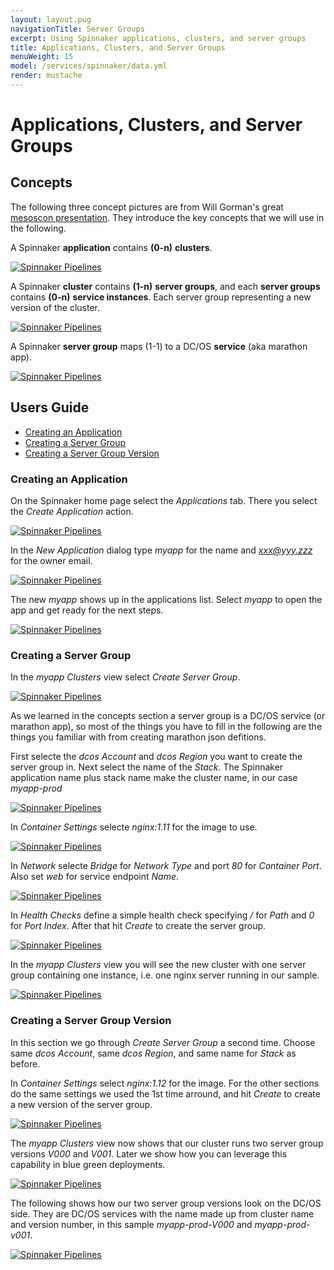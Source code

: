 ```yaml
---
layout: layout.pug
navigationTitle: Server Groups
excerpt: Using Spinnaker applications, clusters, and server groups
title: Applications, Clusters, and Server Groups
menuWeight: 15
model: /services/spinnaker/data.yml
render: mustache
---
```


# Applications, Clusters, and Server Groups

## Concepts

The following three concept pictures are from Will Gorman's great [mesoscon presentation](
http://events.linuxfoundation.org/sites/events/files/slides/Continuous%20Delivery%20for%20DC%3AOS%20%20with%20Spinnaker.pdf). They introduce the key concepts that we will use in the following.

A Spinnaker **application** contains **(0-n)** **clusters**.

[<img src="/services/spinnaker/0.3.0-1.9.2/img/acs-c01.png" alt="Spinnaker Pipelines"/>](/services/spinnaker/0.3.0-1.9.2/img/acs-c01.png)

A Spinnaker **cluster** contains **(1-n)** **server groups**, and each **server groups** contains **(0-n)** **service instances**. Each server group representing a new version of the cluster.

[<img src="/services/spinnaker/0.3.0-1.9.2/img/acs-c02.png" alt="Spinnaker Pipelines"/>](/services/spinnaker/0.3.0-1.9.2/img/acs-c02.png)

A Spinnaker **server group** maps (1-1) to a DC/OS **service** (aka marathon app).

[<img src="/services/spinnaker/0.3.0-1.9.2/img/acs-c03.png" alt="Spinnaker Pipelines"/>](/services/spinnaker/0.3.0-1.9.2/img/acs-c03.png)


## Users Guide

* [Creating an Application](#creating-an-application)
* [Creating a Server Group](#creating-a-server-group)
* [Creating a Server Group Version](#creating-a-new-server-group-version)


### Creating an Application

On the Spinnaker home page select the *Applications* tab. There you select the *Create Application* action.

[<img src="/services/spinnaker/0.3.0-1.9.2/img/acs01.png" alt="Spinnaker Pipelines"/>](/services/spinnaker/0.3.0-1.9.2/img/acs01.png)

In the *New Application* dialog type *myapp* for the name and *xxx@yyy.zzz* for the owner email.

[<img src="/services/spinnaker/0.3.0-1.9.2/img/acs02.png" alt="Spinnaker Pipelines"/>](/services/spinnaker/0.3.0-1.9.2/img/acs02.png)

The new *myapp* shows up in the applications list. Select *myapp* to open the app and get ready for the next steps.

[<img src="/services/spinnaker/0.3.0-1.9.2/img/acs03.png" alt="Spinnaker Pipelines"/>](/services/spinnaker/0.3.0-1.9.2/img/acs03.png)


### Creating a Server Group

In the *myapp* *Clusters* view select *Create Server Group*.

[<img src="/services/spinnaker/0.3.0-1.9.2/img/acs04.png" alt="Spinnaker Pipelines"/>](/services/spinnaker/0.3.0-1.9.2/img/acs04.png)

As we learned in the concepts section a server group is a DC/OS service (or marathon app), so most of the things you have to fill in the following are the things you familiar with from creating marathon json defitions.

First selecte the *dcos Account* and *dcos Region* you want to create the server group in. Next select the name of the *Stack*. The Spinnaker application name plus stack name make the cluster name, in our case *myapp-prod*

[<img src="/services/spinnaker/0.3.0-1.9.2/img/acs05.png" alt="Spinnaker Pipelines"/>](/services/spinnaker/0.3.0-1.9.2/img/acs05.png)

In *Container Settings* selecte *nginx:1.11* for the image to use.

[<img src="/services/spinnaker/0.3.0-1.9.2/img/acs06.png" alt="Spinnaker Pipelines"/>](/services/spinnaker/0.3.0-1.9.2/img/acs06.png)

In *Network* selecte *Bridge* for *Network Type* and port *80* for *Container Port*. Also set *web* for service endpoint *Name*.

[<img src="/services/spinnaker/0.3.0-1.9.2/img/acs07.png" alt="Spinnaker Pipelines"/>](/services/spinnaker/0.3.0-1.9.2/img/acs07.png)

In *Health Checks* define a simple health check specifying */* for *Path* and *0* for *Port Index*. After that hit *Create* to create the server group.

[<img src="/services/spinnaker/0.3.0-1.9.2/img/acs08.png" alt="Spinnaker Pipelines"/>](/services/spinnaker/0.3.0-1.9.2/img/acs08.png)

In the *myapp* *Clusters* view you will see the new cluster with one server group containing one instance, i.e. one nginx server running in our sample.

[<img src="/services/spinnaker/0.3.0-1.9.2/img/acs09.png" alt="Spinnaker Pipelines"/>](/services/spinnaker/0.3.0-1.9.2/img/acs09.png)

### Creating a Server Group Version

In this section we go through *Create Server Group* a second time. Choose same *dcos Account*, same *dcos Region*, and same name for *Stack* as before.

In *Container Settings* select *nginx:1.12* for the image. For the other sections do the same settings we used the 1st time arround, and hit *Create* to create a new version of the server group.

[<img src="/services/spinnaker/0.3.0-1.9.2/img/acs10.png" alt="Spinnaker Pipelines"/>](/services/spinnaker/0.3.0-1.9.2/img/acs10.png)

The *myapp* *Clusters* view now shows that our cluster runs two server group versions *V000* and *V001*. Later we show how you can leverage this capability in blue green deployments.

[<img src="/services/spinnaker/0.3.0-1.9.2/img/acs11.png" alt="Spinnaker Pipelines"/>](/services/spinnaker/0.3.0-1.9.2/img/acs11.png)

The following shows how our two server group versions look on the DC/OS side. They are DC/OS services with the name made up from cluster name and version number, in this sample *myapp-prod-V000* and *myapp-prod-v001*.

[<img src="/services/spinnaker/0.3.0-1.9.2/img/acs12.png" alt="Spinnaker Pipelines"/>](/services/spinnaker/0.3.0-1.9.2/img/acs12.png)
